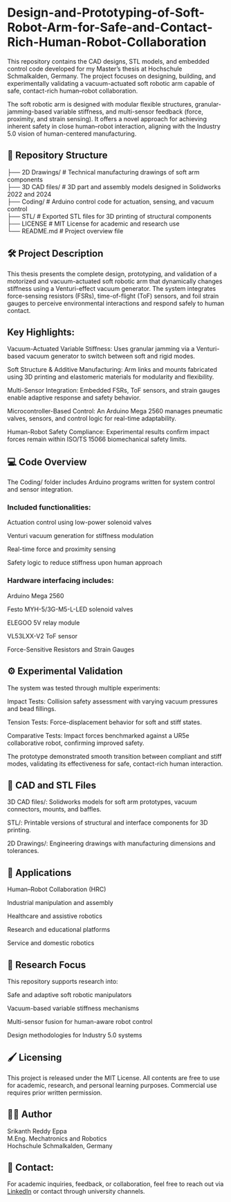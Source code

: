 # Design-and-Prototyping-of-Soft-Robot-Arm-for-Safe-and-Contact-Rich-Human-Robot-Collaboration
This repository contains the CAD designs, STL models, and embedded control code developed for my Master’s thesis at Hochschule Schmalkalden, Germany.
The project focuses on designing, building, and experimentally validating a vacuum-actuated soft robotic arm capable of safe, contact-rich human–robot collaboration.

The soft robotic arm is designed with modular flexible structures, granular-jamming-based variable stiffness, and multi-sensor feedback (force, proximity, and strain sensing). It offers a novel approach for achieving inherent safety in close human–robot interaction, aligning with the Industry 5.0 vision of human-centered manufacturing.

## 📁 Repository Structure

├── 2D Drawings/           # Technical manufacturing drawings of soft arm components  
├── 3D CAD files/          # 3D part and assembly models designed in Solidworks 2022 and 2024  
├── Coding/                # Arduino control code for actuation, sensing, and vacuum control  
├── STL/                   # Exported STL files for 3D printing of structural components  
├── LICENSE                # MIT License for academic and research use  
└── README.md              # Project overview file

## 🛠️ Project Description

This thesis presents the complete design, prototyping, and validation of a motorized and vacuum-actuated soft robotic arm that dynamically changes stiffness using a Venturi-effect vacuum generator.
The system integrates force-sensing resistors (FSRs), time-of-flight (ToF) sensors, and foil strain gauges to perceive environmental interactions and respond safely to human contact.

## Key Highlights:

Vacuum-Actuated Variable Stiffness:
Uses granular jamming via a Venturi-based vacuum generator to switch between soft and rigid modes.

Soft Structure & Additive Manufacturing:
Arm links and mounts fabricated using 3D printing and elastomeric materials for modularity and flexibility.

Multi-Sensor Integration:
Embedded FSRs, ToF sensors, and strain gauges enable adaptive response and safety behavior.

Microcontroller-Based Control:
An Arduino Mega 2560 manages pneumatic valves, sensors, and control logic for real-time adaptability.

Human-Robot Safety Compliance:
Experimental results confirm impact forces remain within ISO/TS 15066 biomechanical safety limits.

## 💻 Code Overview

The Coding/ folder includes Arduino programs written for system control and sensor integration.

### Included functionalities:

Actuation control using low-power solenoid valves

Venturi vacuum generation for stiffness modulation

Real-time force and proximity sensing

Safety logic to reduce stiffness upon human approach

### Hardware interfacing includes:

Arduino Mega 2560

Festo MYH-5/3G-M5-L-LED solenoid valves

ELEGOO 5V relay module

VL53LXX-V2 ToF sensor

Force-Sensitive Resistors and Strain Gauges

## ⚙️ Experimental Validation

The system was tested through multiple experiments:

Impact Tests: Collision safety assessment with varying vacuum pressures and bead fillings.

Tension Tests: Force-displacement behavior for soft and stiff states.

Comparative Tests: Impact forces benchmarked against a UR5e collaborative robot, confirming improved safety.

The prototype demonstrated smooth transition between compliant and stiff modes, validating its effectiveness for safe, contact-rich human interaction.

## 🧩 CAD and STL Files

3D CAD files/: Solidworks models for soft arm prototypes, vacuum connectors, mounts, and baffles.

STL/: Printable versions of structural and interface components for 3D printing.

2D Drawings/: Engineering drawings with manufacturing dimensions and tolerances.

## 🔬 Applications

Human–Robot Collaboration (HRC)

Industrial manipulation and assembly

Healthcare and assistive robotics

Research and educational platforms

Service and domestic robotics

## 🧠 Research Focus

This repository supports research into:

Safe and adaptive soft robotic manipulators

Vacuum-based variable stiffness mechanisms

Multi-sensor fusion for human-aware robot control

Design methodologies for Industry 5.0 systems

## 🖌️ Licensing

This project is released under the MIT License.
All contents are free to use for academic, research, and personal learning purposes.
Commercial use requires prior written permission.

## 👨‍🎓 Author

Srikanth Reddy Eppa  
M.Eng. Mechatronics and Robotics  
Hochschule Schmalkalden, Germany

## 📧 Contact:  
For academic inquiries, feedback, or collaboration, feel free to reach out via [LinkedIn](https://www.linkedin.com/in/srikanth-reddy-eppa/) or contact through university channels.
